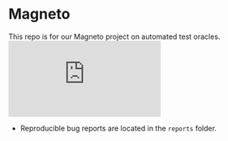 # Magneto

This repo is for our Magneto project on automated test oracles.
![Test Image 1](https://github.com/Keshina/Magneto-paper/blob/main/images/design.pdf)

* Reproducible bug reports are located in the `reports` folder.
